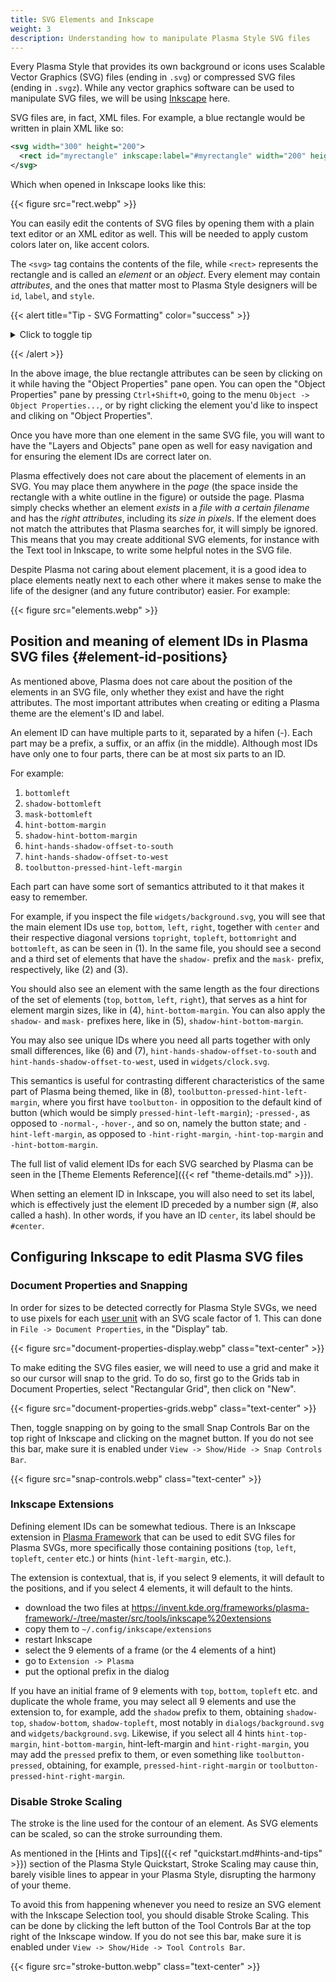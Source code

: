```yaml
---
title: SVG Elements and Inkscape
weight: 3
description: Understanding how to manipulate Plasma Style SVG files
---
```


Every Plasma Style that provides its own background or icons uses Scalable Vector Graphics (SVG) files (ending in `.svg`) or compressed SVG files (ending in `.svgz`). While any vector graphics software can be used to manipulate SVG files, we will be using [Inkscape](https://inkscape.org/) here.

SVG files are, in fact, XML files. For example, a blue rectangle would be written in plain XML like so:

```xml
<svg width="300" height="200">
  <rect id="myrectangle" inkscape:label="#myrectangle" width="200" height="100" style="fill:rgb(0,0,255);stroke-width:3;stroke:rgb(0,0,0)" />
</svg>
```

Which when opened in Inkscape looks like this:

{{< figure src="rect.webp" >}}

You can easily edit the contents of SVG files by opening them with a plain text editor or an XML editor as well. This will be needed to apply custom colors later on, like accent colors.

The `<svg>` tag contains the contents of the file, while `<rect>` represents the rectangle and is called an _element_ or an _object_. Every element may contain _attributes_, and the ones that matter most to Plasma Style designers will be `id`, `label`, and `style`.

{{< alert title="Tip - SVG Formatting" color="success" >}}

<details>
<summary>Click to toggle tip</summary>

XML files, and by extension SVG files, do not care about spaces or newlines between elements or attributes. The above example could also be written as:

```xml
<svg width="400" height="110">
  <rect
    id="myrectangle"
    inkscape:label="#myrectangle"
    width="200"
    height="100"
    style="fill:rgb(0,0,255);stroke-width:3;stroke:rgb(0,0,0)"
  />
</svg>
```

Which can be a useful technique whenever you end up needing to edit large SVG files directly whose attributes are hard to find.

</details>

{{< /alert >}}

In the above image, the blue rectangle attributes can be seen by clicking on it while having the "Object Properties" pane open. You can open the "Object Properties" pane by pressing `Ctrl+Shift+O`, going to the menu `Object -> Object Properties...`, or by right clicking the element you'd like to inspect and cliking on "Object Properties".

Once you have more than one element in the same SVG file, you will want to have the "Layers and Objects" pane open as well for easy navigation and for ensuring the element IDs are correct later on.

Plasma effectively does not care about the placement of elements in an SVG. You may place them anywhere in the _page_ (the space inside the rectangle with a white outline in the figure) or outside the page. Plasma simply checks whether an element _exists_ in a _file with a certain filename_ and has the _right attributes_, including its _size in pixels_. If the element does not match the attributes that Plasma searches for, it will simply be ignored. This means that you may create additional SVG elements, for instance with the Text tool in Inkscape, to write some helpful notes in the SVG file.

Despite Plasma not caring about element placement, it is a good idea to place elements neatly next to each other where it makes sense to make the life of the designer (and any future contributor) easier. For example:

{{< figure src="elements.webp" >}}

## Position and meaning of element IDs in Plasma SVG files {#element-id-positions}

As mentioned above, Plasma does not care about the position of the elements in an SVG file, only whether they exist and have the right attributes. The most important attributes when creating or editing a Plasma theme are the element's ID and label.

An element ID can have multiple parts to it, separated by a hifen (-). Each part may be a prefix, a suffix, or an affix (in the middle). Although most IDs have only one to four parts, there can be at most six parts to an ID.

For example:

1. `bottomleft`
2. `shadow-bottomleft`
3. `mask-bottomleft`
4. `hint-bottom-margin`
5. `shadow-hint-bottom-margin`
6. `hint-hands-shadow-offset-to-south`
7. `hint-hands-shadow-offset-to-west`
8. `toolbutton-pressed-hint-left-margin`

Each part can have some sort of semantics attributed to it that makes it easy to remember.

For example, if you inspect the file `widgets/background.svg`, you will see that the main element IDs use `top`, `bottom`, `left`, `right`, together with `center` and their respective diagonal versions `topright`, `topleft`, `bottomright` and `bottomleft`, as can be seen in (1). In the same file, you should see a second and a third set of elements that have the `shadow-` prefix and the `mask-` prefix, respectively, like (2) and (3).

You should also see an element with the same length as the four directions of the set of elements (`top`, `bottom`, `left`, `right`), that serves as a hint for element margin sizes, like in (4), `hint-bottom-margin`. You can also apply the `shadow-` and `mask-` prefixes here, like in (5), `shadow-hint-bottom-margin`.

You may also see unique IDs where you need all parts together with only small differences, like (6) and (7), `hint-hands-shadow-offset-to-south` and `hint-hands-shadow-offset-to-west`, used in `widgets/clock.svg`.

This semantics is useful for contrasting different characteristics of the same part of Plasma being themed, like in (8), `toolbutton-pressed-hint-left-margin`, where you first have `toolbutton-` in opposition to the default kind of button (which would be simply `pressed-hint-left-margin`); `-pressed-`, as opposed to `-normal-`, `-hover-`, and so on, namely the button state; and `-hint-left-margin`, as opposed to `-hint-right-margin`, `-hint-top-margin` and `-hint-bottom-margin`.

The full list of valid element IDs for each SVG searched by Plasma can be seen in the [Theme Elements Reference]({{< ref "theme-details.md" >}}).

When setting an element ID in Inkscape, you will also need to set its label, which is effectively just the element ID preceded by a number sign (#, also called a hash). In other words, if you have an ID `center`, its label should be `#center`.

## Configuring Inkscape to edit Plasma SVG files

### Document Properties and Snapping

In order for sizes to be detected correctly for Plasma Style SVGs, we need to use pixels for each [user unit](https://wiki.inkscape.org/wiki/Units_In_Inkscape) with an SVG scale factor of 1. This can done in `File -> Document Properties`, in the "Display" tab.

{{< figure src="document-properties-display.webp" class="text-center" >}}

To make editing the SVG files easier, we will need to use a grid and make it so our cursor will snap to the grid. To do so, first go to the Grids tab in Document Properties, select "Rectangular Grid", then click on "New".

{{< figure src="document-properties-grids.webp" class="text-center" >}}

Then, toggle snapping on by going to the small Snap Controls Bar on the top right of Inkscape and clicking on the magnet button. If you do not see this bar, make sure it is enabled under `View -> Show/Hide -> Snap Controls Bar`.

{{< figure src="snap-controls.webp" class="text-center" >}}

### Inkscape Extensions

Defining element IDs can be somewhat tedious. There is an Inkscape extension in [Plasma Framework](https://invent.kde.org/frameworks/plasma-framework/) that can be used to edit SVG files for Plasma SVGs, more specifically those containing positions (`top`, `left`, `topleft`, `center` etc.) or hints (`hint-left-margin`, etc.).

The extension is contextual, that is, if you select 9 elements, it will default to the positions, and if you select 4 elements, it will default to the hints.

* download the two files at https://invent.kde.org/frameworks/plasma-framework/-/tree/master/src/tools/inkscape%20extensions
* copy them to `~/.config/inkscape/extensions`
* restart Inkscape
* select the 9 elements of a frame (or the 4 elements of a hint)
* go to `Extension -> Plasma`
* put the optional prefix in the dialog

If you have an initial frame of 9 elements with `top`, `bottom`, `topleft` etc. and duplicate the whole frame, you may select all 9 elements and use the extension to, for example, add the `shadow` prefix to them, obtaining `shadow-top`, `shadow-bottom`, `shadow-topleft`, most notably in `dialogs/background.svg` and `widgets/background.svg`. Likewise, if you select all 4 hints `hint-top-margin`, `hint-bottom-margin`, hint-left-margin and `hint-right-margin`, you may add the `pressed` prefix to them, or even something like `toolbutton-pressed`, obtaining, for example, `pressed-hint-right-margin` or `toolbutton-pressed-hint-right-margin`.


### Disable Stroke Scaling

The stroke is the line used for the contour of an element. As SVG elements can be scaled, so can the stroke surrounding them.

As mentioned in the [Hints and Tips]({{< ref "quickstart.md#hints-and-tips" >}}) section of the Plasma Style Quickstart, Stroke Scaling may cause thin, barely visible lines to appear in your Plasma Style, disrupting the harmony of your theme.

To avoid this from happening whenever you need to resize an SVG element with the Inkscape Selection tool, you should disable Stroke Scaling. This can be done by clicking the left button of the Tool Controls Bar at the top right of the Inkscape window. If you do not see this bar, make sure it is enabled under `View -> Show/Hide -> Tool Controls Bar`.

{{< figure src="stroke-button.webp" class="text-center" >}}

